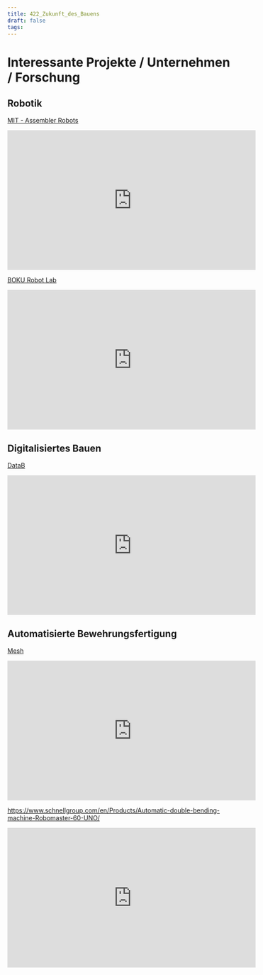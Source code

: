 ```yaml
---
title: 422_Zukunft_des_Bauens
draft: false
tags:
---
```

 
# Interessante Projekte / Unternehmen / Forschung

## Robotik

[MIT - Assembler Robots](https://news.mit.edu/2022/assembler-robots-structures-voxels-1122)

<iframe width="560" height="315" src="https://www.youtube.com/embed/G94FDMGLwCc?si=aXx0YdpqYNsO8FL6" title="YouTube video player" frameborder="0" allow="accelerometer; autoplay; clipboard-write; encrypted-media; gyroscope; picture-in-picture; web-share" referrerpolicy="strict-origin-when-cross-origin" allowfullscreen></iframe>


[BOKU Robot Lab](https://boku.ac.at/baunat/ihb/labore/roboterlabor)

<iframe width="560" height="315" src="https://www.youtube.com/embed/Fdj7iMvfGwQ?si=kWW83dZayZlRbJNA" title="YouTube video player" frameborder="0" allow="accelerometer; autoplay; clipboard-write; encrypted-media; gyroscope; picture-in-picture; web-share" referrerpolicy="strict-origin-when-cross-origin" allowfullscreen></iframe>


## Digitalisiertes Bauen

[DataB](https://www.datab.at/)

<iframe width="560" height="315" src="https://assets-global.website-files.com/62ceb02fdadba9a1cc8e2738/654cdeb671d5707d925b252d_DigBau_thumb1_1.jpg" title="YouTube video player" frameborder="0" allow="accelerometer; autoplay; clipboard-write; encrypted-media; gyroscope; picture-in-picture; web-share" referrerpolicy="strict-origin-when-cross-origin" allowfullscreen></iframe>

## Automatisierte Bewehrungsfertigung

[Mesh](https://www.mesh.ch/)

<iframe width="560" height="315" src="https://www.youtube.com/embed/WTqUdAL7xL0?si=xwMJZBzgATClgHwv" title="YouTube video player" frameborder="0" allow="accelerometer; autoplay; clipboard-write; encrypted-media; gyroscope; picture-in-picture; web-share" referrerpolicy="strict-origin-when-cross-origin" allowfullscreen></iframe>


https://www.schnellgroup.com/en/Products/Automatic-double-bending-machine-Robomaster-60-UNO/

<iframe width="560" height="315" src="https://www.youtube.com/embed/dCU6TIuoM3w?si=TXNlwLrLzP2_-JeI" title="YouTube video player" frameborder="0" allow="accelerometer; autoplay; clipboard-write; encrypted-media; gyroscope; picture-in-picture; web-share" referrerpolicy="strict-origin-when-cross-origin" allowfullscreen></iframe>


